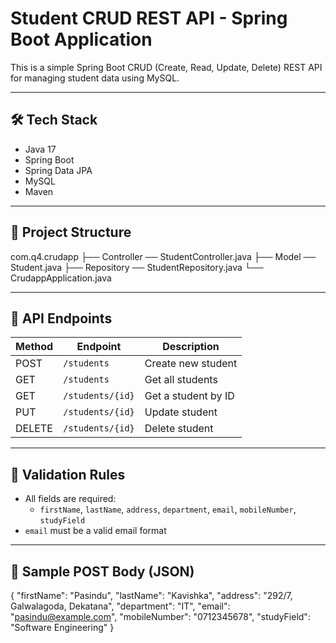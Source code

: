 # Student CRUD REST API - Spring Boot Application

This is a simple Spring Boot CRUD (Create, Read, Update, Delete) REST API for managing student data using MySQL.

---

## 🛠️ Tech Stack

- Java 17
- Spring Boot
- Spring Data JPA
- MySQL
- Maven

---

## 📁 Project Structure

com.q4.crudapp
├── Controller ── StudentController.java
├── Model ── Student.java
├── Repository ── StudentRepository.java
└── CrudappApplication.java

---

## 🧪 API Endpoints

| Method | Endpoint        | Description          |
|--------|------------------|----------------------|
| POST   | `/students`      | Create new student   |
| GET    | `/students`      | Get all students     |
| GET    | `/students/{id}` | Get a student by ID  |
| PUT    | `/students/{id}` | Update student       |
| DELETE | `/students/{id}` | Delete student       |

---

## 🔐 Validation Rules

- All fields are required:
  - `firstName`, `lastName`, `address`, `department`, `email`, `mobileNumber`, `studyField`
- `email` must be a valid email format

---

## 🧪 Sample POST Body (JSON)

{
  "firstName": "Pasindu",
  "lastName": "Kavishka",
  "address": "292/7, Galwalagoda, Dekatana",
  "department": "IT",
  "email": "pasindu@example.com",
  "mobileNumber": "0712345678",
  "studyField": "Software Engineering"
}
